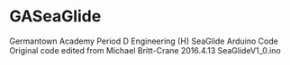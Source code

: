 # GASeaGlide
Germantown Academy Period D Engineering (H) SeaGlide Arduino Code
Original code edited from 
Michael Britt-Crane 2016.4.13 SeaGlideV1_0.ino
